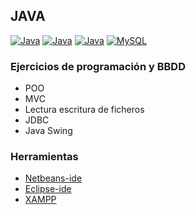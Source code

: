 ## JAVA
[![Java](https://img.shields.io/badge/Java-red?style=for-the-badge&label=JDK&logoColor=white&labelColor=101010)]()
[![Java](https://img.shields.io/badge/Java_JDBC-red?style=for-the-badge&label=Java&logoColor=white&labelColor=101010)]()
[![Java](https://img.shields.io/badge/Java_Swing-red?style=for-the-badge&label=Java&logoColor=white&labelColor=101010)]()
[![MySQL](https://img.shields.io/badge/MySQL-4479A1?style=for-the-badge&logo=mysql&logoColor=white&labelColor=101010)]()

### Ejercicios de programación y BBDD
- POO
- MVC
- Lectura escritura de ficheros
- JDBC
- Java Swing

### Herramientas
- [Netbeans-ide](https://netbeans.apache.org/)
- [Eclipse-ide](https://www.eclipse.org/)
- [XAMPP](https://www.apachefriends.org/)
